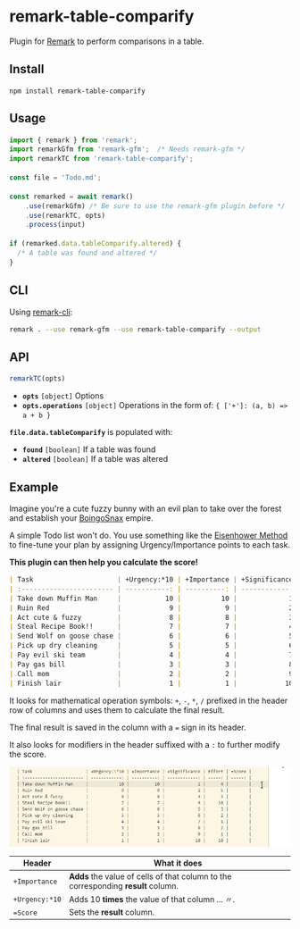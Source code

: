 # remark-table-comparify

Plugin for [Remark] to perform comparisons in a table.

## Install

```
npm install remark-table-comparify
```

## Usage

```js
import { remark } from 'remark';
import remarkGfm from 'remark-gfm';  /* Needs remark-gfm */
import remarkTC from 'remark-table-comparify';

const file = 'Todo.md';

const remarked = await remark()
    .use(remarkGfm) /* Be sure to use the remark-gfm plugin before */
    .use(remarkTC, opts)
    .process(input)

if (remarked.data.tableComparify.altered) {
  /* A table was found and altered */
}
```

## CLI

Using [remark-cli]:

```sh
remark . --use remark-gfm --use remark-table-comparify --output
```

## API

```js
remarkTC(opts)
```
* **`opts`** `[object]` Options
* **`opts.operations`** `[object]` Operations in the form of: `{ ['+']: (a, b) => a + b }`

**`file.data.tableComparify`** is populated with:

* **`found`** `[boolean]` If a table was found
* **`altered`** `[boolean]` If a table was altered

## Example

Imagine you're a cute fuzzy bunny with an evil plan to take over the forest and establish your [BoingoSnax] empire.

A simple Todo list won't do. You use something like the [Eisenhower Method] to fine-tune your plan by assigning Urgency/Importance points to each task.

**This plugin can then help you calculate the score!**

```md
| Task                     | +Urgency:*10 | +Importance | +Significance | Effort | =Score |
| :----------------------- | -----------: | ----------: | ------------: | -----: | -----: |
| Take down Muffin Man     |           10 |          10 |             1 |      4 |    111 |
| Ruin Red                 |            9 |           9 |             2 |      5 |    101 |
| Act cute & fuzzy         |            8 |           8 |             3 |      1 |     91 |
| Steal Recipe Book!!      |            7 |           7 |             4 |     10 |     81 |
| Send Wolf on goose chase |            6 |           6 |             5 |      3 |     71 |
| Pick up dry cleaning     |            5 |           5 |             6 |      2 |     61 |
| Pay evil ski team        |            4 |           4 |             7 |      1 |     51 |
| Pay gas bill             |            3 |           3 |             8 |      2 |     41 |
| Call mom                 |            2 |           2 |             9 |      1 |     31 |
| Finish lair              |            1 |           1 |            10 |     10 |     21 |
```

It looks for mathematical operation symbols: `+`, `-`, `*`, `/` prefixed in the header row of columns and uses them to calculate the final result.

The final result is saved in the column with a `=` sign in its header.

It also looks for modifiers in the header suffixed with a `:` to further modify the score.

[![example]][example]

Header | What it does
--|--
`+Importance` | **Adds** the value of cells of that column to the corresponding **result** column.
`+Urgency:*10` | Adds 10 **times** the value of that column ... 〃.
`=Score` | Sets the **result** column.

[Remark]: https://remark.js.org
[remark-cli]: https://github.com/remarkjs/remark/tree/main/packages/remark-cli
[BoingoSnax]: https://hoodwinked.fandom.com/wiki/BoingoSnax
[Eisenhower Method]: https://en.wikipedia.org/wiki/Time_management#The_Eisenhower_Method
[example]: example.gif

